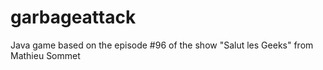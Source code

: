 # garbageattack
Java game based on the episode #96 of the show "Salut les Geeks" from Mathieu Sommet
